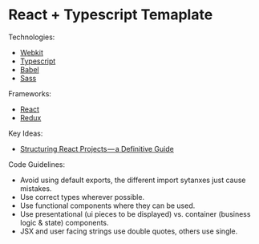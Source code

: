 # React + Typescript Temaplate

Technologies:
- [Webkit](https://webkit.org/)
- [Typescript](https://www.typescriptlang.org/)
- [Babel](https://babeljs.io/)
- [Sass](https://sass-lang.com)

Frameworks:
- [React](https://reactjs.org/)
- [Redux](https://redux.js.org/)

Key Ideas:
- [Structuring React Projects — a Definitive Guide](https://blog.bitsrc.io/structuring-a-react-project-a-definitive-guide-ac9a754df5eb)

Code Guidelines:
- Avoid using default exports, the different import sytanxes just cause mistakes.
- Use correct types wherever possible.
- Use functional components where they can be used.
- Use presentational (ui pieces to be displayed) vs. container (business logic & state) components.
- JSX and user facing strings use double quotes, others use single.